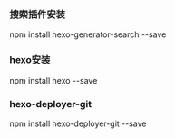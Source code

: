 ### 搜索插件安装
npm install hexo-generator-search --save

### hexo安装
npm install hexo --save

### hexo-deployer-git
npm install hexo-deployer-git --save
